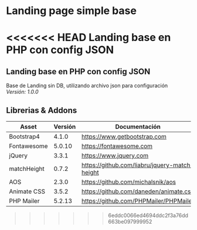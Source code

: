 # Landing page simple base
<<<<<<< HEAD
Landing base en PHP con config JSON
=======
## Landing base en PHP con config JSON

Base de Landing sin DB, utilizando archivo json para configuración  
*Versión: 1.0.0*  

## Librerias & Addons
|Asset|Versión|Documentación|
|---|---|---|
|Bootstrap4|4.1.0|https://www.getbootstrap.com|
|Fontawesome|5.0.10|https://fontawesome.com|
|jQuery|3.3.1|https://www.jquery.com|
|matchHeight|0.7.2|https://github.com/liabru/jquery-match-height|
|AOS|2.3.0|https://github.com/michalsnik/aos|
|Animate CSS|3.5.2|https://github.com/daneden/animate.css|
|PHP Mailer|5.2.13|https://github.com/PHPMailer/PHPMailer|
>>>>>>> 6eddc0066ed4694ddc2f3a76dd663be097999952
